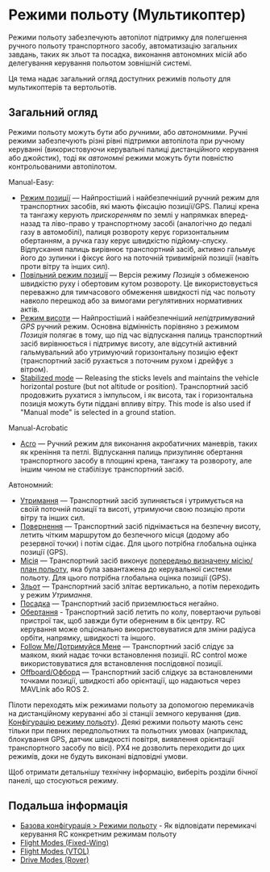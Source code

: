 # Режими польоту (Мультикоптер)

Режими польоту забезпечують автопілот підтримку для полегшення ручного польоту транспортного засобу, автоматизацію загальних завдань, таких як зльот та посадка, виконання автономних місій або делегування керування польотом зовнішній системі.

Ця тема надає загальний огляд доступних режимів польоту для мультикоптерів та вертольотів.

## Загальний огляд

Режими польоту можуть бути або _ручними_, або _автономними_.
Ручні режими забезпечують різні рівні підтримки автопілота при ручному керуванні (використовуючи керувальні палиці дистанційного керування або джойстик), тоді як _автономні_ режими можуть бути повністю контрольованими автопілотом.

Manual-Easy:

- [Режим позиції](../flight_modes_mc/position.md) — Найпростіший і найбезпечніший ручний режим для транспортних засобів, які мають фіксацію позиції/GPS.
  Палиці крена та тангажу керують _прискоренням_ по землі у напрямках вперед-назад та ліво-право у транспортному засобі (аналогічно до педалі газу в автомобілі), палиця розвороту керує горизонтальним обертанням, а ручка газу керує швидкістю підйому-спуску.
  Відпускання палиць вирівнює транспортний засіб, активно гальмує його до зупинки і фіксує його на поточній тривимірній позиції (навіть проти вітру та інших сил).
- [Повільний режим позиції](../flight_modes_mc/position_slow.md) — Версія режиму _Позиція_ з обмеженою швидкістю руху і обертовим кутом розвороту.
  Це використовується переважно для тимчасового обмеження швидкості під час польоту навколо перешкод або за вимогами регулятивних нормативних актів.
- [Режим висоти](../flight_modes_mc/altitude.md) — Найпростіший і найбезпечніший _непідтримуваний GPS_ ручний режим.
  Основна відмінність порівняно з режимом _Позиція_ полягає в тому, що під час відпускання палиць транспортний засіб вирівнюється і підтримує висоту, але відсутній активний гальмувальний або утримуючий горизонтальну позицію ефект (транспортний засіб рухається з поточним рухом і дрейфує з вітром).
- [Stabilized mode](../flight_modes_mc/manual_stabilized.md) — Releasing the sticks levels and maintains the vehicle horizontal posture (but not altitude or position).
  Транспортний засіб продовжить рухатися з імпульсом, і як висота, так і горизонтальна позиція можуть бути піддані впливу вітру.
  This mode is also used if "Manual mode" is selected in a ground station.

Manual-Acrobatic

- [Acro](../flight_modes_mc/acro.md) — Ручний режим для виконання акробатичних маневрів, таких як креніння та петлі.
  Відпускання палиць призупиняє обертання транспортного засобу в площині крена, тангажу та розвороту, але іншим чином не стабілізує транспортний засіб.

Автономний:

- [Утримання](../flight_modes_mc/hold.md) — Транспортний засіб зупиняється і утримується на своїй поточній позиції та висоті, утримуючи свою позицію проти вітру та інших сил.
- [Повернення](../flight_modes_mc/return.md) — Транспортний засіб піднімається на безпечну висоту, летить чітким маршрутом до безпечного місця (додому або резервної точки) і потім сідає.
  Для цього потрібна глобальна оцінка позиції (GPS).
- [Місія](../flight_modes_mc/mission.md) — Транспортний засіб виконує [попередньо визначену місію/план польоту](../flying/missions.md), яка була завантажена до керувальної системи польоту.
  Для цього потрібна глобальна оцінка позиції (GPS).
- [Зльот](../flight_modes_mc/takeoff.md) — Транспортний засіб злітає вертикально, а потім переходить у режим _Утримання_.
- [Посадка](../flight_modes_mc/land.md) — Транспортний засіб приземлюється негайно.
- [Обертання](../flight_modes_mc/orbit.md) - Транспортний засіб летить по колу, повертаючи рульові пристрої так, щоб завжди бути оберненим в бік центру.
  RC керування може опціонально використовуватися для зміни радіуса орбіти, напрямку, швидкості та іншого.
- [Follow Me/Дотримуйся Мене](../flight_modes_mc/follow_me.md) — Транспортний засіб слідує за маяком, який надає точки встановлення позиції.
  RC control може використовуватися для встановлення послідовної позиції.
- [Offboard/Офборд](../flight_modes_mc/offboard.md) — Транспортний засіб слідкує за встановленими точками позиції, швидкості або орієнтації, що надаються через MAVLink або ROS 2.

Пілоти переходять між режимами польоту за допомогою перемикачів на дистанційному керуванні або зі станції земного керування (див. [Конфігурацію режиму польоту](../config/flight_mode.md)).
Деякі режими польоту мають сенс тільки при певних передпольотних та польотних умовах (наприклад, блокування GPS, датчик швидкості повітря, виявлення орієнтації транспортного засобу по вісі).
PX4 не дозволить переходити до цих режимів, доки не будуть виконані відповідні умови.

Щоб отримати детальнішу технічну інформацію, виберіть розділи бічної панелі, що стосуються режиму.

## Подальша інформація

- [Базова конфігурація > Режими польоту](../config/flight_mode.md) - Як відповідати перемикачі керування RC конкретним режимам польоту
- [Flight Modes (Fixed-Wing)](../flight_modes_fw/index.md)
- [Flight Modes (VTOL)](../flight_modes_vtol/index.md)
- [Drive Modes (Rover)](../flight_modes_rover/index.md)
